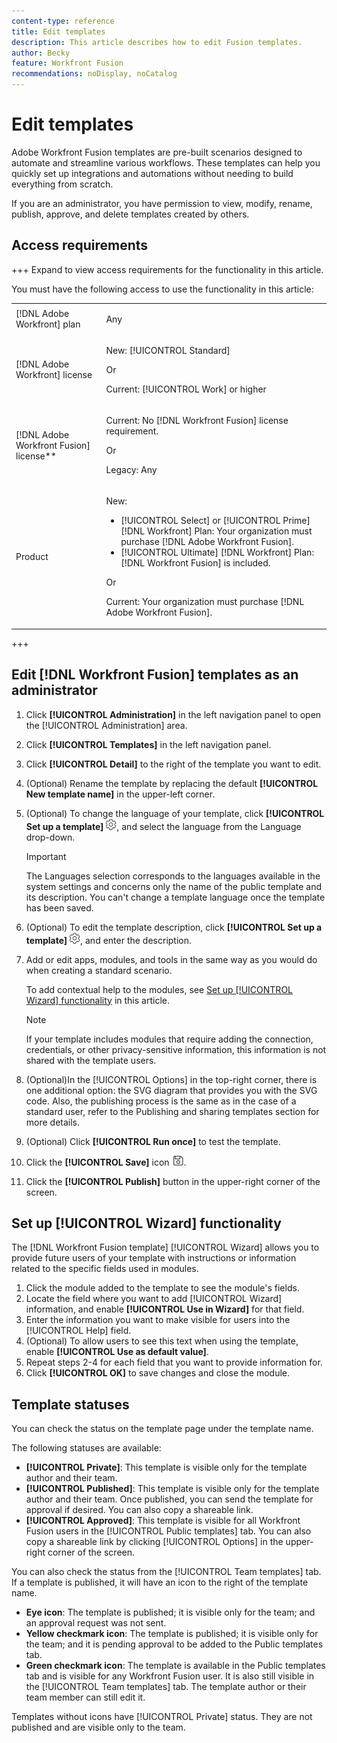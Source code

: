 ```yaml
---
content-type: reference
title: Edit templates
description: This article describes how to edit Fusion templates. 
author: Becky
feature: Workfront Fusion
recommendations: noDisplay, noCatalog
---
```


# Edit templates

Adobe Workfront Fusion templates are pre-built scenarios designed to automate and streamline various workflows. These templates can help you quickly set up integrations and automations without needing to build everything from scratch.

If you are an administrator, you have permission to view, modify, rename, publish, approve, and delete templates created by others.

## Access requirements 

+++ Expand to view access requirements for the functionality in this article.

You must have the following access to use the functionality in this article: 

<table style="table-layout:auto">
  <col>
  <col>
  <tbody>
    <tr>
      <td role="rowheader">[!DNL Adobe Workfront] plan</td>
      <td><p>Any</p></td>
    </tr>
    <tr data-mc-conditions="">
      <td role="rowheader">[!DNL Adobe Workfront] license</td>
      <td><p>New: [!UICONTROL Standard]</p><p>Or</p><p>Current: [!UICONTROL Work] or higher</p></td>
    </tr>
    <tr>
      <td role="rowheader">[!DNL Adobe Workfront Fusion] license**</td>
      <td>
        <p>Current: No [!DNL Workfront Fusion] license requirement.</p>
        <p>Or</p>
        <p>Legacy: Any</p>
      </td>
    </tr>
    <tr>
      <td role="rowheader">Product</td>
      <td>
        <p>New:</p>
        <ul>
          <li>[!UICONTROL Select] or [!UICONTROL Prime] [!DNL Workfront] Plan: Your organization must purchase [!DNL Adobe Workfront Fusion].</li>
          <li>[!UICONTROL Ultimate] [!DNL Workfront] Plan: [!DNL Workfront Fusion] is included.</li>
        </ul>
        <p>Or</p>
        <p>Current: Your organization must purchase [!DNL Adobe Workfront Fusion].</p>
      </td>
    </tr>
  </tbody>
</table>

<!--
For more detail about the information in this table, see [Access requirements in Workfront documentation](/help/quicksilver/administration-and-setup/add-users/access-levels-and-object-permissions/access-level-requirements-in-documentation.md). 

For information on [!DNL Adobe Workfront Fusion] licenses, see [[!DNL Adobe Workfront Fusion] licenses](../../workfront-fusion/get-started/license-automation-vs-integration.md). -->

+++

## Edit [!DNL Workfront Fusion] templates as an administrator

1. Click **[!UICONTROL Administration]** in the left navigation panel to open the [!UICONTROL Administration] area.
1. Click **[!UICONTROL Templates]** in the left navigation panel.
1. Click **[!UICONTROL Detail]** to the right of the template you want to edit. 
1. (Optional) Rename the template by replacing the default **[!UICONTROL New template name]** in the upper-left corner.
1. (Optional) To change the language of your template, click **[!UICONTROL Set up a template]** ![](assets/fusion-scenario-settings-icon.png), and select the language from the Language drop-down.

   >[!IMPORTANT]
   >
   >The Languages selection corresponds to the languages available in the system settings and concerns only the name of the public template and its description. You can't change a template language once the template has been saved.

1. (Optional) To edit the template description, click **[!UICONTROL Set up a template]** ![](assets/fusion-scenario-settings-icon.png), and enter the description.
1. Add or edit apps, modules, and tools in the same way as you would do when creating a standard scenario.

   To add contextual help to the modules, see [Set up [!UICONTROL Wizard] functionality](#set-up-wizard-functionality) in this article.

   <!--For more information on building a scenario, see [Create a scenario in [!DNL Adobe Workfront Fusion]](../../../workfront-fusion/scenarios/create-a-scenario.md).-->

   >[!NOTE]
   >
   >If your template includes modules that require adding the connection, credentials, or other privacy-sensitive information, this information is not shared with the template users.
1. (Optional)In the [!UICONTROL Options] in the top-right corner, there is one additional option: the SVG diagram that provides you with the SVG code. Also, the publishing process is the same as in the case of a standard user, refer to the Publishing and sharing templates section for more details. 
1. (Optional) Click **[!UICONTROL Run once]** to test the template.
1. Click the **[!UICONTROL Save]** icon ![](assets/save-icon.png).
1. Click the **[!UICONTROL Publish]** button in the upper-right corner of the screen.<!-- - if admin does this, does it need to be approved?-->


## Set up [!UICONTROL Wizard] functionality

The [!DNL Workfront Fusion template] [!UICONTROL Wizard] allows you to provide future users of your template with instructions or information related to the specific fields used in modules.

1. Click the module added to the template to see the module's fields.
1. Locate the field where you want to add [!UICONTROL Wizard] information, and enable **[!UICONTROL Use in Wizard]** for that field.
1. Enter the information you want to make visible for users into the [!UICONTROL Help] field.
1. (Optional) To allow users to see this text when using the template, enable **[!UICONTROL Use as default value]**.
1. Repeat steps 2-4 for each field that you want to provide information for.
1. Click **[!UICONTROL OK]** to save changes and close the module.

## Template statuses

You can check the status on the template page under the template name.

The following statuses are available:

* **[!UICONTROL Private]**: This template is visible only for the template author and their team.
* **[!UICONTROL Published]**: This template is visible only for the template author and their team. Once published, you can send the template for approval if desired. You can also copy a shareable link.
* **[!UICONTROL Approved]**: This template is visible for all Workfront Fusion users in the [!UICONTROL Public templates] tab. You can also copy a shareable link by clicking [!UICONTROL Options] in the upper-right corner of the screen.

You can also check the status from the [!UICONTROL Team templates] tab. If a template is published, it will have an icon to the right of the template name.

* **Eye icon**: The template is published; it is visible only for the team; and an approval request was not sent.
* **Yellow checkmark icon**: The template is published; it is visible only for the team; and it is pending approval to be added to the Public templates tab.
* **Green checkmark icon**: The template is available in the Public templates tab and is visible for any Workfront Fusion user. It is also still visible in the [!UICONTROL Team templates] tab. The template author or their team member can still edit it.

Templates without icons have [!UICONTROL Private] status. They are not published and are visible only to the team.
